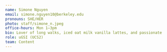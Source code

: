 ```yaml
---
name: Simone Nguyen
email: simone.nguyen10@berkeley.edu
pronouns: SHE/HER
photo: staff/simone_n.jpeg
office-hours: Mon 1–3pm
bio: Lover of long walks, iced oat milk vanilla lattes, and passionate about using data science to analyze our carceral system! I’m excited to meet you all!
role: uGSI (UCS2)
team: Content
---
```


